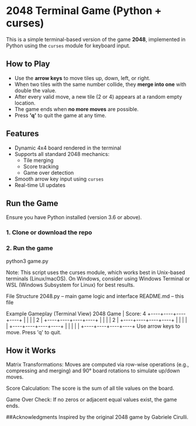 # 2048 Terminal Game (Python + curses)
This is a simple terminal-based version of the game **2048**, implemented in Python using the `curses` module for keyboard input.

## How to Play
- Use the **arrow keys** to move tiles up, down, left, or right.
- When two tiles with the same number collide, they **merge into one** with double the value.
- After every valid move, a new tile (2 or 4) appears at a random empty location.
- The game ends when **no more moves** are possible.
- Press **'q'** to quit the game at any time.

## Features
- Dynamic 4x4 board rendered in the terminal
- Supports all standard 2048 mechanics:
  - Tile merging
  - Score tracking
  - Game over detection
- Smooth arrow key input using `curses`
- Real-time UI updates

## Run the Game
Ensure you have Python installed (version 3.6 or above).

### 1. Clone or download the repo

### 2. Run the game
python3 game.py

Note: This script uses the curses module, which works best in Unix-based terminals (Linux/macOS). On Windows, consider using Windows Terminal or WSL (Windows Subsystem for Linux) for best results.

File Structure
2048.py – main game logic and interface
README.md – this file

Example Gameplay (Terminal View)
2048 Game | Score: 4
+----+----+----+----+
|    |    |    |  2 |
+----+----+----+----+
|    |    |    |  2 |
+----+----+----+----+
|    |    |    |    |
+----+----+----+----+
|    |    |    |    |
+----+----+----+----+
Use arrow keys to move. Press 'q' to quit.

## How it Works
Matrix Transformations: Moves are computed via row-wise operations (e.g., compressing and merging) and 90° board rotations to simulate up/down moves.

Score Calculation: The score is the sum of all tile values on the board.

Game Over Check: If no zeros or adjacent equal values exist, the game ends.

##Acknowledgments
Inspired by the original 2048 game by Gabriele Cirulli.
